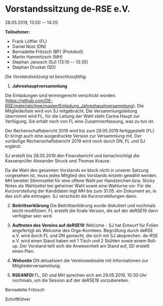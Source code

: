 # Vorstandssitzung de-RSE e.V.

28.05.2019, 13:00 -- 14:20

**Teilnehmer:**

- Frank Löffler (FL)
- Daniel Nüst (DN)
- Bernadette Fritzsch (BF) (Protokoll)
- Martin Hammitzsch (MH)
- Stephan Janosch (SJ) (13:10 -- 13:35)
- Stephan Druskat (SD)

_Die Vorstandssitzung ist beschlussfähig._

1. **Jahreshauptversammlung**

Die Einladungen sind termingerecht verschickt worden. (https://github.com/DE-RSE/materials/tree/master/Einladung_Jahreshauptversammlung).
Die Mitgliederliste wird von SJ mitgebracht. Die Versammlungsleitung übernimmt wird FL, für die Leitung der Wahl steht Carina Haupt zur Verfügung. 
Sie erhält noch von FL eine Zusammenfassung, was zu tun ist.

Der Rechenschaftsbericht 2018 wird bis zum 29.05.2019 fertiggestellt (FL). Er bringt auch eine ausgedruckte Version zur Versammlung mit. 
Der vorläufige Rechenschaftsbericht 2019 wird noch durch DN, FL und SJ ergänzt.

SJ erstellt bis 28.05.2019 den Finanzbericht und benachrichtigt die Kassenprüfer Alexander Struck und Thomas Krause. 

Da die Wahl des gesamten Vorstands en block nicht in unserer Satzung vorgesehen ist, muss jedes Mitglied des Vorstands einzeln gewählt werden. 
MH bereitet Stimmzettel für eine offene Wahl per Handzeichen bzw. Sticky Notes als Wahlzettel bei geheimer Wahl sowie eine Wahlurne vor.
Für die Kurzvorstellung der Kandidaten legt MH bis zum 31.05. ein Dokument an, in das sich alle eintragen. SJ verschickt die Kurzvorstellungen dann.

2.  **Beitrittserklärung**
Die Beitrittserklärung wurde diskutiert und nochmals leicht modifiziert. FL erstellt die finale Version, die auf der deRSE19 dann verfügbar sein wird.

3.  **Auftreten des Vereins auf deRSE19**
Welcome - SJ hat Entwurf für Folien angefertigt als Welcome des Orga-Komitees. Begrüßung durch deRSE e.V. wird durch FL und DN gemacht, die sich mit SJ absprechen.
de-RSE e.V. wird einen Stand haben mit 1 Tisch und 2 Stühlen sowie einem Roll-up. Der Vorstand teilt sich die Anwesenheit am Stand auf, SD erstellt einen Plan.

4. **Webseite**
DN aktualisiert die Vereinswebseite mit Informationen zur Mitgliederversammlung.

5. **RSE4NFDI**
FL, SD und MH sprechen sich am 29.05.2019, 10:30 Uhr nochmals, um die Session auf der deRSE19 vorzubereiten. 


Bernadette Fritzsch

Schriftführer
